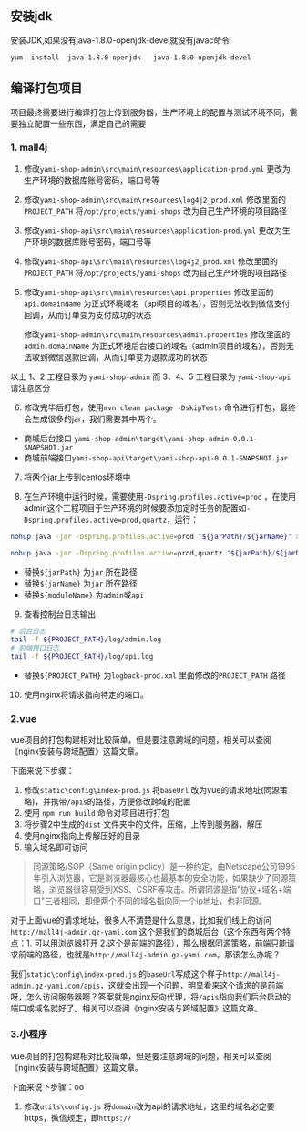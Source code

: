 ## 安装jdk

安装JDK,如果没有java-1.8.0-openjdk-devel就没有javac命令

```bash
yum  install  java-1.8.0-openjdk   java-1.8.0-openjdk-devel
```





## 编译打包项目

项目最终需要进行编译打包上传到服务器，生产环境上的配置与测试环境不同，需要独立配置一些东西，满足自己的需要



### 1. mall4j

1. 修改`yami-shop-admin\src\main\resources\application-prod.yml` 更改为生产环境的数据库账号密码，端口号等

2. 修改`yami-shop-admin\src\main\resources\log4j2_prod.xml` 修改里面的`PROJECT_PATH` 将`/opt/projects/yami-shops` 改为自己生产环境的项目路径

3. 修改`yami-shop-api\src\main\resources\application-prod.yml` 更改为生产环境的数据库账号密码，端口号等

4. 修改`yami-shop-api\src\main\resources\log4j2_prod.xml` 修改里面的`PROJECT_PATH` 将`/opt/projects/yami-shops` 改为自己生产环境的项目路径

5. 修改`yami-shop-api\src\main\resources\api.properties` 修改里面的`api.domainName` 为正式环境域名（api项目的域名），否则无法收到微信支付回调，从而订单变为支付成功的状态

   修改`yami-shop-admin\src\main\resources\admin.properties` 修改里面的`admin.domainName` 为正式环境后台接口的域名（admin项目的域名），否则无法收到微信退款回调，从而订单变为退款成功的状态

以上 1、2 工程目录为 `yami-shop-admin` 而 3、4、5 工程目录为 `yami-shop-api` 请注意区分

6. 修改完毕后打包，使用`mvn clean package -DskipTests`  命令进行打包，最终会生成很多的jar，我们需要其中两个。

- 商城后台接口 `yami-shop-admin\target\yami-shop-admin-0.0.1-SNAPSHOT.jar`
- 商城前端接口`yami-shop-api\target\yami-shop-api-0.0.1-SNAPSHOT.jar`

7. 将两个jar上传到centos环境中

8. 在生产环境中运行时候，需要使用`-Dspring.profiles.active=prod` ，在使用admin这个工程项目于生产环境的时候要添加定时任务的配置如`-Dspring.profiles.active=prod,quartz`，运行：

```bash
nohup java -jar -Dspring.profiles.active=prod "${jarPath}/${jarName}" > "${jarPath}/log/${moduleName}-console.log" &

nohup java -jar -Dspring.profiles.active=prod,quartz "${jarPath}/${jarName}" > "${jarPath}/log/${moduleName}-console.log" &
```

- 替换`${jarPath}` 为`jar` 所在路径
- 替换`${jarName}` 为`jar` 所在路径
- 替换`${moduleName}` 为`admin`或`api`

9. 查看控制台日志输出

```bash
# 后台日志
tail -f ${PROJECT_PATH}/log/admin.log
# 前端接口日志
tail -f ${PROJECT_PATH}/log/api.log
```

- 替换`${PROJECT_PATH}` 为`logback-prod.xml` 里面修改的`PROJECT_PATH` 路径 

10. 使用nginx将请求指向特定的端口。



### 2.vue

vue项目的打包构建相对比较简单，但是要注意跨域的问题，相关可以查阅《nginx安装与跨域配置》这篇文章。

下面来说下步骤：

1. 修改`static\config\index-prod.js` 将`baseUrl` 改为vue的请求地址(同源策略)，并携带`/apis`的路径，方便修改跨域的配置
2. 使用 `npm run build` 命令对项目进行打包
3. 将步骤2中生成的`dist` 文件夹中的文件，压缩，上传到服务器，解压
4. 使用nginx指向上传解压好的目录
5. 输入域名即可访问


> 同源策略/SOP（Same origin policy）是一种约定，由Netscape公司1995年引入浏览器，它是浏览器最核心也最基本的安全功能，如果缺少了同源策略，浏览器很容易受到XSS、CSRF等攻击。所谓同源是指"协议+域名+端口"三者相同，即便两个不同的域名指向同一个ip地址，也非同源。


对于上面vue的请求地址，很多人不清楚是什么意思，比如我们线上的访问 `http://mall4j-admin.gz-yami.com` 这个是我们的商城后台（这个东西有两个特点：1. 可以用浏览器打开 2.这个是前端的路径），那么根据同源策略，前端只能请求前端的路径，也就是`http://mall4j-admin.gz-yami.com`，那该怎么办呢？

我们`static\config\index-prod.js` 的`baseUrl`写成这个样子`http://mall4j-admin.gz-yami.com/apis`，这就会出现一个问题，明显看来这个请求的是前端呀，怎么访问服务器啊？答案就是nginx反向代理，将`/apis`指向我们后台启动的端口或域名就好了。相关可以查阅《nginx安装与跨域配置》这篇文章。


### 3.小程序

vue项目的打包构建相对比较简单，但是要注意跨域的问题，相关可以查阅《nginx安装与跨域配置》这篇文章。

下面来说下步骤：oo

1. 修改`utils\config.js` 将`domain`改为api的请求地址，这里的域名必定要https，微信规定，即`https://`
